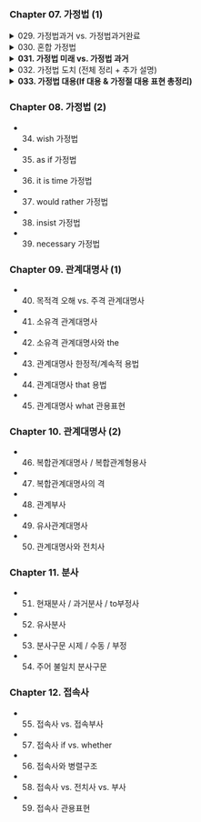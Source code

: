 ### Chapter 07. 가정법 (1)  
<details>
<summary>029. 가정법과거 vs. 가정법과거완료</summary>  

  
  
  
  
  
<details>
<summary>**⚠️들어가기 전 알아두기**</summary>  



# ✅ 시간/조건 부사절 vs 가정법 과거 vs 가정법 과거완료

| 구분 | 시간/조건 부사절 | 가정법 과거 | 가정법 과거완료 |
|------|------------------|-------------|------------------|
| **if절 시제** | 현재 시제 (미래 의미) | 과거 시제 | had + p.p |
| **주절 시제** | will / can / may + 동사원형 | would / could / should + 동사원형 | would / could / should + have + p.p |
| **시점** | 미래 (현실 가능) | 현재 (사실과 반대) | 과거 (사실과 반대) |
| **의미** | 미래 조건 / 시간 표현 | 지금 상황이 사실이 아니라는 가정 | 과거에 일어나지 않은 일의 가정 |
| **예문** | If she **comes** tomorrow, I **will tell** her. | If she **were** here, I **would tell** her. | If she **had been** here, I **would have told** her. |
| **will 사용 가능?** | ❌ (if절에는 안 됨) | ❌ | ❌ |

---

# ✅ 주절 조동사로 구분하는 법

| 주절 조동사 | 문법 유형 | 의미 및 시점 |
|--------------|-------------|----------------|
| **will / can / may** | 시간/조건 부사절 | **현실 가능한 미래** |
| **would / could / should** | 가정법 과거 | **현재 사실과 반대** |
| **would have / could have / should have** | 가정법 과거완료 | **과거 사실과 반대** |

---

# ✅ 핵심 예문 비교

### ① 시간/조건 부사절 (미래 가능성)
> If you **call** me later, I **will help** you.  
→ (현실 가능성 있음)

### ② 가정법 과거 (현재 반대)
> If you **called** me, I **would help** you.  
→ (지금 전화 안 함)

### ③ 가정법 과거완료 (과거 반대)
> If you **had called** me, I **would have helped** you.  
→ (과거에 전화 안 함)

---

# ✅ 공식 암기 요약

- If + 현재, **will + 동사원형** → 시간/조건 부사절
- If + 과거, **would + 동사원형** → 가정법 과거
- If + had p.p, **would have + p.p** → 가정법 과거완료
</details>
</details>


<details>
<summary>030. 혼합 가정법</summary>

* 과거 조건 + 현재 결과 가정  
* 예) If she had studied harder, she would be confident now.

</details>

<details>
<summary><strong>031. 가정법 미래 vs. 가정법 과거</strong></summary>

---

### 1. 가정법 과거 (현재/미래 상황의 사실과 반대 가정)

- **형태:**  
  - If + 주어 + **were** (be동사)  
  - If + 주어 + **과거동사** (일반동사)  
- **의미:** 현재 또는 미래 상황에서 사실과 반대되는 가정을 표현  
- **예문:**  
  - If I **were** rich, I **would travel** around the world.  
  - If he **studied** harder, he **would pass** the exam.

---

### 2. 가정법 미래 (가능성 매우 낮은 미래 상황 가정)

- **형태:**  
  - If + 주어 + **should + 동사원형**  
  - If + 주어 + **were to + 동사원형**  
- **의미:** 미래의 가능성은 매우 낮지만 만약 그런 일이 일어난다면  
- **예문:**  
  - If it **should rain** tomorrow, the event **would be canceled**.  
  - If he **were to fail** the test, he **would be very upset**.

---

### 3. 구분 포인트

| 구분             | 가정법 과거                    | 가정법 미래                        |
|----------------|----------------------------|-------------------------------|
| if절 형태         | If + 주어 + were / 과거동사        | If + 주어 + should + 동사원형 / were to + 동사원형 |
| 의미             | 현재/미래 사실과 반대 가정          | 미래 가능성 매우 낮은 상황 가정            |
| 주절 시제         | would/could/should + 동사원형      | would/could/should + 동사원형             |
| 주절 과거 시제 사용 여부 | 가능                          | 불가능 (직설법 과거나 가정법 과거완료 사용 금지) |

---

### 4. 가정법 미래 주의사항

- 주절에 직설법 과거나 가정법 과거완료를 쓰면 틀림  
- 미래 낮은 확률 상황에만 사용하며 주절 시제는 자유롭게 쓸 수 있으나 과거 의미는 안 됨  

**예문:**  
- O) If it **should rain**, we **would cancel** the picnic.  
- X) If it **should rain**, we **canceled** the picnic. (틀림)  
- X) If it **should rain**, we **would have canceled** the picnic. (틀림)

---

### 5. 추가 예문

- If she **were to call**, I **would be surprised**.  
- If he **should arrive early**, please let me know.

---

</details>


<details>
<summary>032. 가정법 도치 (전체 정리 + 추가 설명)</summary>

### 가정법 도치란?  
조건절에서 **If를 생략하고, 의문문형으로 도치**시켜 만드는 고급 문어체 표현입니다.  
즉, If를 빼고 조동사나 동사를 주어 앞에 위치시키면 됩니다.

---

### 1. 가정법 과거완료 도치 (과거 상황 가정)

| 조건절               | 도치 표현          | 결과절 형태                           |
|----------------------|--------------------|------------------------------------|
| If + 주어 + had + p.p | Had + 주어 + p.p     | 주어 + would/could/might + have + p.p |

**예문:**  
If she **had studied**, she **would have passed**.  
→ **Had she studied**, she would have passed.

---

### 2. 가정법 과거 도치 (현재 상황 가정)

| 조건절               | 도치 표현          | 결과절 형태                           |
|----------------------|--------------------|------------------------------------|
| If + 주어 + were/V2    | Were + 주어 + ...   | 주어 + would/could/might + 동사원형 |

**예문:**  
If I **were you**, I **would go** now.  
→ **Were I you**, I would go now.

---

### 3. 가정법 미래 도치 (미래 가능성 낮은 상황)

| 조건절                    | 도치 표현                | 결과절 형태                           |
|---------------------------|--------------------------|------------------------------------|
| If + 주어 + should + 동사원형 | Should + 주어 + 동사원형   | 주어 + would/could/might + 동사원형 |

**예문:**  
If it **should rain**, we **would cancel** the picnic.  
→ **Should it rain**, we would cancel the picnic.

---

### 4. 혼합 가정법 도치 (과거 조건 + 현재 결과)

| 조건절               | 도치 표현          | 결과절 형태                           |
|----------------------|--------------------|------------------------------------|
| If + 주어 + had + p.p | Had + 주어 + p.p     | 주어 + would/could/might + 동사원형 (현재 결과) |

**예문:**  
If she **had studied harder**, she **would be** confident now.  
→ **Had she studied harder**, she would be confident now.

> **주의:** 결과절 도치는 하지 않습니다.

---

### 5. 일반동사 가정법 과거 도치는 존재하지 않는다!

- 가정법 과거 도치는 원래 **be동사**나 **were**만 도치가 가능하며,  
  일반동사를 쓰는 가정법 과거 문장은 도치 형태가 없습니다.

- 틀린 예문:  
  *If I had a car → **Had I a car**,  **Did I have a car**  (틀림)* (X)  
  올바른 표현:  
  *If I were rich → Were I rich* (O)  

- 일반동사는 도치하지 않고 if절을 그대로 씁니다.

---

### 6. if it had not been for / if it were not for 도치 및 의미

| 표현                      | 의미                                | 도치형태                     | 예문                                     |
|---------------------------|-----------------------------------|-----------------------------|------------------------------------------|
| If it had not been for ~   | ~가 없었다면 (과거 불가능한 조건) | Had it not been for ~        | Had it not been for your help, I failed. |
| If it were not for ~       | ~가 없다면 (현재 또는 일반 상황)  | Were it not for ~            | Were it not for the rain, we could go out.|

- 둘 다 **~가 없었더라면**이라는 뜻의 가정법 표현  
- 도치 시에도 If 생략 후 의문문형으로 만듭니다.

---

### 편입 시험 포인트

| 포인트               | 설명                                       |
|----------------------|--------------------------------------------|
| 혼합 가정법 도치 직접 출제 | 거의 없음                                   |
| 도치 구조 + 시제 판단     | 문맥을 통해 혼합 여부 유추 필요                |
| 동사 형태 선택           | would be / would have been / had been 등 자주 출제  |
| 시간 부사 힌트           | now, then, yesterday, today 등으로 결과 시점 판단 가능  |

---

### 대표 문제 예시

> Had she practiced more regularly, she \_\_\_\_\_ on the national team now.  
> (A) had been  
> (B) will be  
> (C) would be  
> (D) would have been

* 조건절: 과거완료 (Had p.p)  
* 결과절: 현재 결과 (now) → 혼합 가정법  
* 정답: (C) would be

> 만약 "now"가 없었다면?  
> → 과거 조건 + 과거 결과 → 정답 (D) would have been

</details>

<details>
<summary><strong>033. 가정법 대용(If 대용 & 가정절 대용 표현 총정리)</strong></summary>

## 📌 핵심 정리  
가정법에서는 다음과 같은 방식으로 조건절(if절)을 변형할 수 있음:

- **If를 다른 표현(Without, Otherwise 등)으로 대체**
- **If를 생략하고 조동사(do/had/should 등)를 문두로 도치**
- 모든 변형 표현은 **원래 If절 구조로 환원** 가능해야 함

---

## ✅ 1. Without / If it had not been for / If it were not for

### 🟩 Without + 명사 (가정법 대용 표현)

| 표현 | 원래 if절 표현 | 시제 |
|------|----------------|------|
| Without + 명사 | If S had not + p.p | 과거 사실 반대 (가정법 과거완료) |
| Without + 명사 | If S were not ~ / If there were no ~ | 현재 사실 반대 (가정법 과거) |

**⚠️ 시제 판단 요령**  
- Without만으로는 시제 판단이 불가  
- 반드시 **문장 뒤 시간부사나 문맥 힌트로 시제 판단**  
  - “long ago” = 과거 → 가정법 과거완료  
  - “now” = 현재 → 가정법 과거

### ✅ 예제

- **Without oxygen, all animals (would disappear / would have disappeared) long ago.**  
  → 정답: **would have disappeared**  
  → 원래 문장: **If there had been no oxygen, all animals would have disappeared long ago.**

- **Without water, plants would die.**  
  → 원래 문장: **If there were no water, plants would die.**

- **Without your help, I would have failed.**  
  → 원래 문장: **If I had not had your help, I would have failed.**

---

### 🟩 If it had not been for / If it were not for

| 표현 | 의미 | 시제 | 대체 표현 |
|------|------|------|------------|
| If it had not been for ~ | ~이 없었더라면 | 과거 | Without / But for |
| If it were not for ~     | ~이 없다면     | 현재 | Without / But for |

### ✅ 예제

- **If it had not been for your help, I would have failed.**  
  → **But for / Without your help**, I would have failed.

- **If it were not for air, we would die.**  
  → **But for / Without air**, we would die.

---

## ✅ 2. Otherwise (그렇지 않으면 → If not)

### ✅ 예제

- **Study hard. Otherwise, you would regret it.**  
  → If you didn’t study hard, you would regret it.

- **He must leave now. Otherwise, he would miss the train.**  
  → If he didn’t leave now, he would miss the train.

---

## ✅ 3. Provided / Providing (that) → If

### ✅ 예제

- **Provided she were here, we would start the meeting.**  
  → If she were here, we would start the meeting.

- **Providing you had listened carefully, you would have understood.**  
  → If you had listened carefully, you would have understood.

---

## ✅ 4. Suppose / Supposing (that) → If

### ✅ 예제

- **Suppose he had apologized, would she have forgiven him?**  
  → If he had apologized, would she have forgiven him?

- **Supposing it rained tomorrow, what would we do?**  
  → If it rained tomorrow, what would we do?

---

## ✅ 5. 도치 구조 (If 생략하고 조동사 문두)

| 도치 형태 | 원래 문장 |
|-----------|-----------|
| **Had I known**, I would have told you. | If I had known, I would have told you. |
| **Were she here**, we would begin. | If she were here, we would begin. |
| **Should it snow tomorrow**, school will be canceled. | If it should snow tomorrow, school will be canceled. |

---

## ✅ 요약 정리표

| 표현          | 원래 문장 형태 예시                         |
|---------------|---------------------------------------------|
| Without ~     | If 주어 had not + p.p / If there were no ~ |
| Otherwise     | If 주어 did not ~ / had not ~              |
| Provided      | If 주어 + 동사                             |
| Suppose       | If 주어 + 동사                             |
| Had / Were    | If 주어 had / were                         |
| Should        | If 주어 should + 동사원형                  |

</details>


### Chapter 08. 가정법 (2)  
- 034. wish 가정법  
- 035. as if 가정법  
- 036. it is time 가정법  
- 037. would rather 가정법  
- 038. insist 가정법  
- 039. necessary 가정법  

### Chapter 09. 관계대명사 (1)  
- 040. 목적격 오해 vs. 주격 관계대명사  
- 041. 소유격 관계대명사  
- 042. 소유격 관계대명사와 the  
- 043. 관계대명사 한정적/계속적 용법  
- 044. 관계대명사 that 용법  
- 045. 관계대명사 what 관용표현  

### Chapter 10. 관계대명사 (2)  
- 046. 복합관계대명사 / 복합관계형용사  
- 047. 복합관계대명사의 격  
- 048. 관계부사  
- 049. 유사관계대명사  
- 050. 관계대명사와 전치사  

### Chapter 11. 분사  
- 051. 현재분사 / 과거분사 / to부정사  
- 052. 유사분사  
- 053. 분사구문 시제 / 수동 / 부정  
- 054. 주어 불일치 분사구문  

### Chapter 12. 접속사  
- 055. 접속사 vs. 접속부사  
- 057. 접속사 if vs. whether  
- 056. 접속사와 병렬구조  
- 058. 접속사 vs. 전치사 vs. 부사  
- 059. 접속사 관용표현
